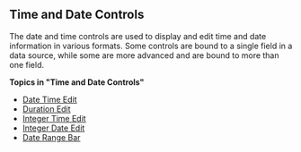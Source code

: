 ## Time and Date Controls

The date and time controls are used to display and edit time and date information in various formats. Some controls are bound to a single field in a data source, while some are more advanced and are bound to more than one field.

**Topics in "Time and Date Controls"**
* [Date Time Edit](time-and-date-controls/date-time-edit.md)
* [Duration Edit](time-and-date-controls/duration-edit.md)
* [Integer Time Edit](time-and-date-controls/integer-time-edit.md)
* [Integer Date Edit](time-and-date-controls/integer-date-edit.md)
* [Date Range Bar](time-and-date-controls/date-range-bar.md)